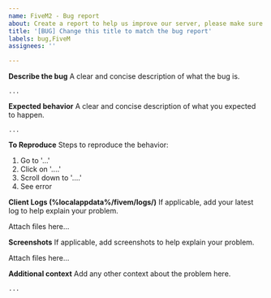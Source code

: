 ```yaml
---
name: FiveM2 - Bug report
about: Create a report to help us improve our server, please make sure you've read the readme file
title: '[BUG] Change this title to match the bug report'
labels: bug,FiveM
assignees: ''

---
```


**Describe the bug**
A clear and concise description of what the bug is.
```
...
```

**Expected behavior**
A clear and concise description of what you expected to happen.
```
...
```

**To Reproduce**
Steps to reproduce the behavior:

1. Go to '...'
2. Click on '....'
3. Scroll down to '....'
4. See error

**Client Logs (%localappdata%/fivem/logs/)**
If applicable, add your latest log to help explain your problem.

Attach files here...


**Screenshots**
If applicable, add screenshots to help explain your problem.

Attach files here...

**Additional context**
Add any other context about the problem here.
```
...
```
